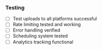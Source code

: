 ### Testing

- [ ] Test uploads to all platforms successful
- [ ] Rate limiting tested and working
- [ ] Error handling verified
- [ ] Scheduling system tested
- [ ] Analytics tracking functional
